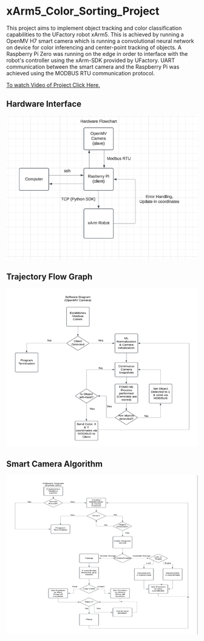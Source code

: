 # xArm5_Color_Sorting_Project

This project aims to implement object tracking and color classification capabilities to the UFactory robot xArm5. This is achieved by running a OpenMV H7 smart camera which is running a convolutional neural network on device for color inferencing and center-point tracking of objects. A Raspberry Pi Zero was running on the edge in order to interface with the robot's controller using the xArm-SDK provided by UFactory. UART communication between the smart camera and the Raspberry Pi was achieved using the MODBUS RTU communication protocol.

[To watch Video of Project Click Here.](https://youtu.be/3qH2PHvQEZs)

## Hardware Interface

![Hardware Communication Chart](Images/Hardware_Communication.png)

## Trajectory Flow Graph

![Robot Trajectory Chart](Images/Robot_Trajectory_Algorithm.png)

## Smart Camera Algorithm

![Smart Camera Algorithm Chart](Images/Software_Architecture.png)



